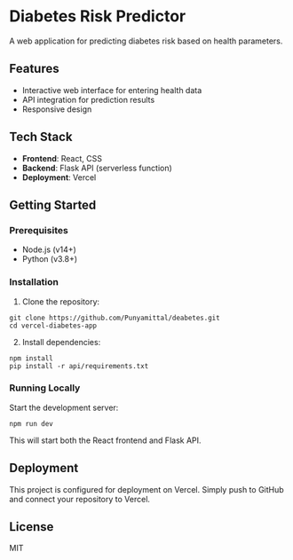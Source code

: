# Diabetes Risk Predictor

A web application for predicting diabetes risk based on health parameters.

## Features

- Interactive web interface for entering health data
- API integration for prediction results
- Responsive design

## Tech Stack

- **Frontend**: React, CSS
- **Backend**: Flask API (serverless function)
- **Deployment**: Vercel

## Getting Started

### Prerequisites

- Node.js (v14+)
- Python (v3.8+)

### Installation

1. Clone the repository:
```
git clone https://github.com/Punyamittal/deabetes.git
cd vercel-diabetes-app
```

2. Install dependencies:
```
npm install
pip install -r api/requirements.txt
```

### Running Locally

Start the development server:
```
npm run dev
```

This will start both the React frontend and Flask API.

## Deployment

This project is configured for deployment on Vercel. Simply push to GitHub and connect your repository to Vercel.

## License

MIT 